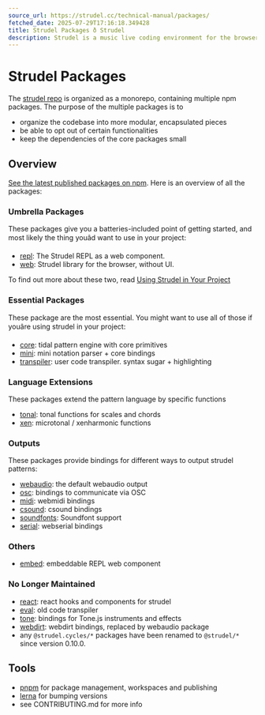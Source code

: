 ```yaml
---
source_url: https://strudel.cc/technical-manual/packages/
fetched_date: 2025-07-29T17:16:18.349428
title: Strudel Packages ð Strudel
description: Strudel is a music live coding environment for the browser, porting the TidalCycles pattern language to JavaScript.
---
```

 # Strudel Packages

The [strudel repo](https://codeberg.org/uzu/strudel) is organized as a monorepo, containing multiple npm packages.
The purpose of the multiple packages is to

- organize the codebase into more modular, encapsulated pieces
- be able to opt out of certain functionalities
- keep the dependencies of the core packages small

## Overview

[See the latest published packages on npm](https://www.npmjs.com/search?q=%40strudel).
Here is an overview of all the packages:

### Umbrella Packages

These packages give you a batteries-included point of getting started, and most likely the thing youâd want to use in your project:

- [repl](https://codeberg.org/uzu/strudel/src/branch/main/packages/repl): The Strudel REPL as a web component.
- [web](https://codeberg.org/uzu/strudel/src/branch/main/packages/web): Strudel library for the browser, without UI.

To find out more about these two, read [Using Strudel in Your Project](technical-manual_project-start.md)

### Essential Packages

These package are the most essential. You might want to use all of those if youâre using strudel in your project:

- [core](https://codeberg.org/uzu/strudel/src/branch/main/packages/core#strudelcore): tidal pattern engine with core primitives
- [mini](https://codeberg.org/uzu/strudel/src/branch/main/packages/mini#strudelmini): mini notation parser + core bindings
- [transpiler](https://codeberg.org/uzu/strudel/src/branch/main/packages/transpiler#strudeltranspiler): user code transpiler. syntax sugar + highlighting

### Language Extensions

These packages extend the pattern language by specific functions

- [tonal](https://codeberg.org/uzu/strudel/src/branch/main/packages/tonal): tonal functions for scales and chords
- [xen](https://codeberg.org/uzu/strudel/src/branch/main/packages/xen): microtonal / xenharmonic functions

### Outputs

These packages provide bindings for different ways to output strudel patterns:

- [webaudio](https://codeberg.org/uzu/strudel/src/branch/main/packages/webaudio#strudelwebaudio): the default webaudio output
- [osc](https://codeberg.org/uzu/strudel/src/branch/main/packages/osc#strudelosc): bindings to communicate via OSC
- [midi](https://codeberg.org/uzu/strudel/src/branch/main/packages/midi#strudelmidi): webmidi bindings
- [csound](https://codeberg.org/uzu/strudel/src/branch/main/packages/csound#strudelcsound): csound bindings
- [soundfonts](https://codeberg.org/uzu/strudel/src/branch/main/packages/serial#strudelsoundfonts): Soundfont support
- [serial](https://codeberg.org/uzu/strudel/src/branch/main/packages/serial#strudelserial): webserial bindings

### Others

- [embed](https://codeberg.org/uzu/strudel/src/branch/main/packages/embed#strudelembed): embeddable REPL web component

### No Longer Maintained

- [react](https://www.npmjs.com/package/@strudel.cycles/react): react hooks and components for strudel
- [eval](https://www.npmjs.com/package/@strudel.cycles/eval): old code transpiler
- [tone](https://www.npmjs.com/package/@strudel.cycles/tone): bindings for Tone.js instruments and effects
- [webdirt](https://www.npmjs.com/package/@strudel.cycles/webdirt): webdirt bindings, replaced by webaudio package
- any `@strudel.cycles/*` packages have been renamed to `@strudel/*` since version 0.10.0.

## Tools

- [pnpm](https://pnpm.io/) for package management, workspaces and publishing
- [lerna](https://lerna.js.org/) for bumping versions
- see CONTRIBUTING.md for more info

 
